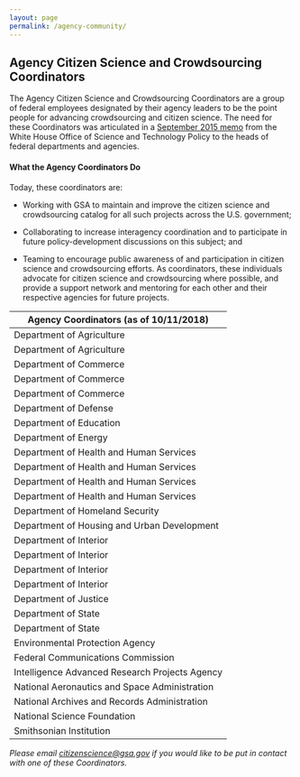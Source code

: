 ```yaml
---
layout: page
permalink: /agency-community/
---
```

## Agency Citizen Science and Crowdsourcing Coordinators
The Agency Citizen Science and Crowdsourcing Coordinators are a group of federal employees designated by their agency leaders to be the point people for advancing crowdsourcing and citizen science.  The need for these Coordinators was articulated in a [September 2015 memo](https://obamawhitehouse.archives.gov/blog/2015/09/30/accelerating-use-citizen-science-and-crowdsourcing-address-societal-and-scientific) from the White House Office of Science and Technology Policy to the heads of federal departments and agencies.
#### What the Agency Coordinators Do
Today, these coordinators are:
- Working with GSA to maintain and improve the citizen science and crowdsourcing catalog for all such projects across the U.S. government;
- Collaborating to increase interagency coordination and to participate in future policy-development discussions on this subject; and

- Teaming to encourage public awareness of and participation in citizen science and crowdsourcing efforts.
As coordinators, these individuals advocate for citizen science and crowdsourcing where possible, and provide a support network and mentoring for each other and their respective agencies for future projects.




| Agency Coordinators (as of 10/11/2018)|
| ----------- |
| Department of Agriculture | [Forest Service](https://www.citizenscience.gov/catalog/usfs) | Michelle Tamez |
| Department of Agriculture | [USDA](https://www.citizenscience.gov/catalog/doa/) | Jim Kahler |
| Department of Commerce | [Census](https://www.citizenscience.gov/catalog/census/) | Barbara A. Downs, Lorena Molina-Irizarry |
| Department of Commerce | [NIST](https://www.citizenscience.gov/catalog/nist/) | Heather Evans |
| Department of Commerce | [NOAA](https://www.citizenscience.gov/catalog/noaa/) | Laura Oremland, John McLaughlin |
| Department of Defense | [DOD](https://www.citizenscience.gov/catalog/dod/) | Dr. Richard Ames |
| Department of Education | [IES](https://www.citizenscience.gov/catalog/doed/) | Ross Santy |
| Department of Energy | [DOE](https://www.citizenscience.gov/catalog/doe/) | Carly Robinson |
| Department of Health and Human Services | [CDC](https://www.citizenscience.gov/catalog/cdc/) | Juliana Cyril |
| Department of Health and Human Services | [FDA](https://www.citizenscience.gov/catalog/fda/) | Elaine Johanson, Amber Griffin |
| Department of Health and Human Services | [HHS](https://www.citizenscience.gov/catalog/hhs/) | Sandeep Patel
| Department of Health and Human Services | [NIH](https://www.citizenscience.gov/catalog/nih/) | Jennifer Couch,  Katrina Theisz |
| Department of Homeland Security | [DHS](https://www.citizenscience.gov/catalog/dhs/) | Jim Grove |
| Department of Housing and Urban Development | [HUD](https://www.citizenscience.gov/catalog/hud/) | Christopher Bourne |
| Department of Interior | [BLM](https://www.citizenscience.gov/catalog/blm/) | Mara Alexander |
| Department of Interior | [FWS](https://www.citizenscience.gov/catalog/fish-wildlife/) | To Be Named |
| Department of Interior | [NPS](https://www.citizenscience.gov/catalog/nps/) | Tim Watkins,  Kris Barnes |
| Department of Interior | [USGS](https://www.citizenscience.gov/catalog/usgs/) | Sophia Liu,  David Govoni |
| Department of Justice | [FBI](https://www.citizenscience.gov/catalog/fbi/) | David B. Smith |
| Department of State | [DOS](https://www.citizenscience.gov/catalog/state/) | Samuel B. Howerton |
| Department of State | [USAID](https://www.citizenscience.gov/catalog/usaid/) | Cameron D. Bess, Ph.D. |
| Environmental Protection Agency | [EPA](https://www.citizenscience.gov/catalog/epa/) | Jay Benforado |
| Federal Communications Commission | [FCC](https://www.citizenscience.gov/catalog/fcc/) | Anne Levine |
| Intelligence Advanced Research Projects Agency | [IARPA](https://www.citizenscience.gov/catalog/iarpa/) | Ruthanna Gordon |
| National Aeronautics and Space Administration | [NASA](https://www.citizenscience.gov/catalog/nasa/) | Amy Kaminski |
| National Archives and Records Administration | [NARA](https://www.citizenscience.gov/catalog/nara/) | Andrew Wilson,  Suzanne Isaacs |
| National Science Foundation | [NSF](https://www.citizenscience.gov/catalog/nsf/) | Ellen McCallie |
| Smithsonian Institution | [SI](https://www.citizenscience.gov/catalog/assi/) | Janet Abrams |

*Please email citizenscience@gsa.gov if you would like to be put in contact with one of these Coordinators.*

